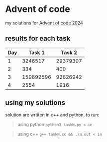 # Advent of code
my solutions for [Advent of code 2024](https://adventofcode.com/2024)

## results for each task

|Day    |Task 1     |Task 2     |
|-------|-----------|-----------|
|1      |3246517    |29379307   |
|2      |334        |400        |
|3      |159892596  |92626942   |
|4      |2554       |1916       |

## using my solutions
solution are written in c++ and python, to run:

> using python
`python3 taskN.py < in`

> using c++
`g++ taskN.cc && ./a.out < in`

